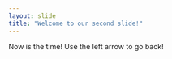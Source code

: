 ```yaml
---
layout: slide
title: "Welcome to our second slide!"
---
```

Now is the time!
Use the left arrow to go back!
